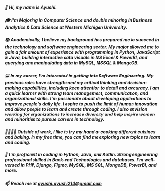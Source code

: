 ##### 👋 Hi, my name is Ayushi.

##### 🎓 I'm Majoring in Computer Science and double minoring in Business Analytics & Data Science at Western Michigan University. 

##### 📚 Academically, I believe my background has prepared me to succeed in the technology and software engineering sector. My major allowed me to gain a fair amount of experience with programming in Python, JavaScript & Java, building interactive data visuals in MS Excel & PowerBI, and querying and manipulating data in MySQL, MSSQL & MongoDB. 

##### 💻 In my career, I'm interested in getting into Software Engineering. My previous roles have strengthened my critical thinking and decision-making capabilities, including keen attention to detail and accuracy. I am a quick learner with strong team management, communication, and organizational skills. I'm passionate about developing applications to improve people's daily life. I aspire to push the limit of human innovation and allow people to learn and create through coding. I also envision working for organizations to increase diversity and help inspire women and minorities to pursue careers in technology.

##### 👩‍🍳👩‍💻 Outside of work, I like to try my hand at cooking different cuisines and baking. In my free time, you can find me exploring new topics to learn and coding.

##### 💪 I'm proficient in coding in Python, Java, and Kotlin. Strong engineering professional skilled in Back-end Technologies and databases. I'm well-versed in PHP, Django, Figma, MySQL, MS SQL, MongoDB, PowerBI, and more.

##### 📫 Reach me at ayushi.ayushi214@gmail.com 


<!--
**Ayushi0321/Ayushi0321** is a ✨ _special_ ✨ repository because its `README.md` (this file) appears on your GitHub profile.

Here are some ideas to get you started:

- 🔭 I’m currently working on ...
- 🌱 I’m currently learning ...
- 👯 I’m looking to collaborate on ...
- 🤔 I’m looking for help with ...
- 💬 Ask me about ...
- 📫 How to reach me: ...
- 😄 Pronouns: ...
- ⚡ Fun fact: ...
-->
